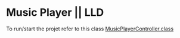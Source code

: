 # Music Player || LLD
To run/start the projet refer to this class 
[MusicPlayerController.class](/src/main/java/org/projects/music/MusicPlayerController.java)
